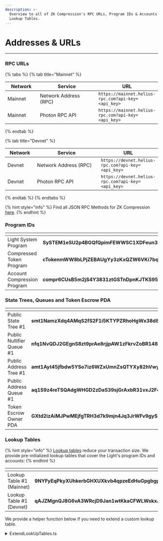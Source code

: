 ```yaml
---
description: >-
  Overview to all of ZK Compression's RPC URLs, Program IDs & Accounts and
  Lookup Tables.
---
```


# Addresses & URLs

***

### RPC URLs

{% tabs %}
{% tab title="Mainnet" %}
<table><thead><tr><th width="96">Network</th><th width="201">Service</th><th>URL</th></tr></thead><tbody><tr><td>Mainnet</td><td>Network Address (RPC)</td><td><code>https://mainnet.helius-rpc.com?api-key=&#x3C;api_key></code></td></tr><tr><td>Mainnet</td><td>Photon RPC API</td><td><code>https://mainnet.helius-rpc.com?api-key=&#x3C;api_key></code></td></tr></tbody></table>
{% endtab %}

{% tab title="Devnet" %}
<table><thead><tr><th width="82">Network</th><th width="198">Service</th><th>URL</th></tr></thead><tbody><tr><td>Devnet</td><td>Network Address (RPC)</td><td><code>https://devnet.helius-rpc.com?api-key=&#x3C;api_key></code></td></tr><tr><td>Devnet</td><td>Photon RPC API</td><td><code>https://devnet.helius-rpc.com?api-key=&#x3C;api_key></code></td></tr></tbody></table>
{% endtab %}
{% endtabs %}

{% hint style="info" %}
Find all JSON RPC Methods for ZK Compression [here](json-rpc-methods/).
{% endhint %}

### Program IDs

<table><thead><tr><th width="279"></th><th></th></tr></thead><tbody><tr><td>Light System Program</td><td><strong>SySTEM1eSU2p4BGQfQpimFEWWSC1XDFeun3Nqzz3rT7</strong></td></tr><tr><td>Compressed Token Program</td><td><strong>cTokenmWW8bLPjZEBAUgYy3zKxQZW6VKi7bqNFEVv3m</strong></td></tr><tr><td>Account Compression Program</td><td><strong>compr6CUsB5m2jS4Y3831ztGSTnDpnKJTKS95d64XVq</strong></td></tr></tbody></table>

### State Trees, Queues and Token Escrow PDA

<table><thead><tr><th width="279"></th><th></th></tr></thead><tbody><tr><td>Public State Tree #1</td><td><strong>smt1NamzXdq4AMqS2fS2F1i5KTYPZRhoHgWx38d8WsT</strong></td></tr><tr><td>Public Nullifier Queue #1</td><td><strong>nfq1NvQDJ2GEgnS8zt9prAe8rjjpAW1zFkrvZoBR148</strong></td></tr><tr><td>Public Address Tree #1</td><td><strong>amt1Ayt45jfbdw5YSo7iz6WZxUmnZsQTYXy82hVwyC2</strong></td></tr><tr><td>Public Address Queue #1</td><td><strong>aq1S9z4reTSQAdgWHGD2zDaS39sjGrAxbR31vxJ2F4F</strong></td></tr><tr><td>Token Escrow Owner PDA</td><td><strong>GXtd2izAiMJPwMEjfgTRH3d7k9mjn4Jq3JrWFv9gySYy</strong></td></tr></tbody></table>

### Lookup Tables

{% hint style="info" %}
[Lookup tables](https://solana.com/docs/advanced/lookup-tables) reduce your transaction size. We provide pre-initialized lookup tables that cover the Light's program IDs and accounts:
{% endhint %}

<table><thead><tr><th width="260"></th><th></th></tr></thead><tbody><tr><td>Lookup Table #1 (Mainnet)</td><td><strong>9NYFyEqPkyXUhkerbGHXUXkvb4qpzeEdHuGpgbgpH1NJ</strong></td></tr><tr><td>Lookup Table #1 (Devnet)</td><td><strong>qAJZMgnQJ8G6vA3WRcjD9Jan1wtKkaCFWLWskxJrR5V</strong></td></tr></tbody></table>

We provide a helper function below if you need to extend a custom lookup table.

<details>

<summary>ExtendLookUpTables.ts</summary>

```typescript
import { Rpc, confirmTx, createRpc } from "@lightprotocol/stateless.js";
import { createTokenProgramLookupTable } from "@lightprotocol/compressed-token";
import { Keypair, PublicKey} from "@solana/web3.js";
import { RPC_ENDPOINT } from "./constants";
const payer = Keypair.generate();
const authority = payer;
const additionalTokenMints : PublicKey[] = [];
const additionalAccounts : PublicKey[] = [];

// Localnet
const connection: Rpc = createRpc();

const main = async () => {
  /// airdrop lamports to pay gas and rent
  await confirmTx(
    connection,
    await connection.requestAirdrop(payer.publicKey, 1e7)
  );

  /// Create LUT
  const { address } = await createTokenProgramLookupTable(
    connection,
    payer,
    authority,
    additionalTokenMints,
    additionalAccounts
  );

  console.log("Created lookup table:", address.toBase58());
};

main();
```



</details>

